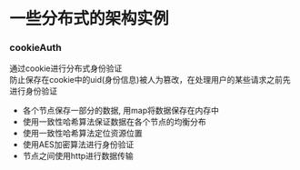 # 一些分布式的架构实例
### cookieAuth 
通过cookie进行分布式身份验证   
防止保存在cookie中的uid(身份信息)被人为篡改，在处理用户的某些请求之前先进行身份验证
- 各个节点保存一部分的数据, 用map将数据保存在内存中
- 使用一致性哈希算法保证数据在各个节点的均衡分布
- 使用一致性哈希算法定位资源位置
- 使用AES加密算法进行身份验证
- 节点之间使用http进行数据传输